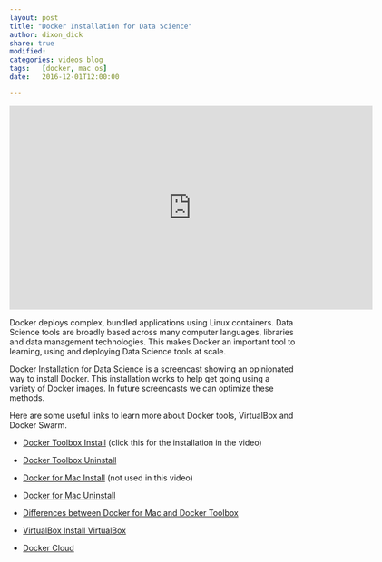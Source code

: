 ```yaml
---
layout: post
title: "Docker Installation for Data Science"
author: dixon_dick
share: true
modified:
categories: videos blog
tags:	[docker, mac os]
date:   2016-12-01T12:00:00

---
```

<iframe width="640" height="360" src="https://www.youtube.com/embed/RU0CC0g_R54" frameborder="0" allowfullscreen></iframe>

Docker deploys complex, bundled applications using Linux containers. Data Science tools are broadly based across many computer languages, libraries and data management technologies. This makes Docker an important tool to learning, using and deploying Data Science tools at scale.

Docker Installation for Data Science is a screencast showing an opinionated way to install Docker. This installation works to help get going using a variety of Docker images. In future screencasts we can optimize these methods.

Here are some useful links to learn more about Docker tools, VirtualBox and Docker Swarm.

* [Docker Toolbox Install](https://www.docker.com/products/docker-toolbox)  (click this for the installation in the video)

* [Docker Toolbox Uninstall](https://github.com/docker/toolbox/blob/master/osx/uninstall.sh)

* [Docker for Mac Install](https://docs.docker.com/docker-for-mac/) (not used in this video)

* [Docker for Mac Uninstall](https://docs.docker.com/docker-for-mac/#/uninstall-or-reset)

* [Differences between Docker for Mac and Docker Toolbox](https://docs.docker.com/docker-for-mac/docker-toolbox/)

* [VirtualBox Install VirtualBox](https://www.virtualbox.org/wiki/Downloads)

* [Docker Cloud](https://cloud.docker.com/)


